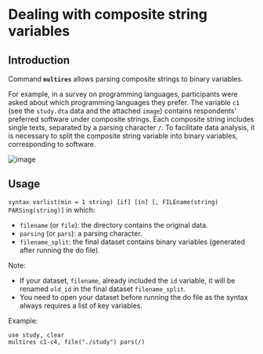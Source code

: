 # Dealing with composite string variables

## Introduction

Command **``multires``** allows parsing composite strings to binary variables.  

For example, in a survey on programming languages, participants were asked about which programming languages they prefer. The variable ``c1`` (see the ``study.dta`` data and the attached ``image``) contains respondents' preferred software under composite strings. Each composite string includes single texts, separated by a parsing character ``/``. To facilitate data analysis, it is necessary to split the composite string variable into binary variables, corresponding to software.

![image](https://user-images.githubusercontent.com/60907709/156554106-322f1ec6-5fa3-4d8d-9aae-ecb1056d7f94.png)


## Usage
``syntax varlist(min = 1 string) [if] [in] [, FILEname(string) PARSing(string)]`` in which:
- ``filename`` (or ``file``): the directory contains the original data. 
- ``parsing`` (or ``pars``): a parsing character.
- `filename_split`: the final dataset contains binary variables (generated after running the do file).

Note:
- If your dataset, `filename`, already included the ``id`` variable, it will be renamed ``old_id`` in the final dataset `filename_split`.
- You need to open your dataset before running the do file as the syntax always requires a list of key variables.

Example:
```
use study, clear
multires c1-c4, file("./study") pars(/)
```

